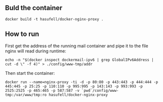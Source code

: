 ## Buld the container

```
docker build -t hasufell/docker-nginx-proxy .
```

## How to run

First get the address of the running mail container and pipe it to the file
nginx will read during runtime:
```
echo -n "$(docker inspect dockermail-ipv6 | grep GlobalIPv6Address | cut -d \" -f 4)" > ./config/www-tmp/addr
```

Then start the container:
```
docker run --name=nginx-proxy -ti -d -p 80:80 -p 443:443 -p 444:444 -p 445:445 -p 25:25 -p 110:110 -p 995:995 -p 143:143 -p 993:993 -p 2525:2525 -p 465:465 -p 587:587 -v `pwd`/config/www-tmp:/var/www/tmp:ro hasufell/docker-nginx-proxy
```
